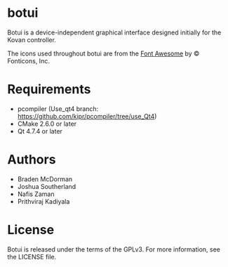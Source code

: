 botui
=====

Botui is a device-independent graphical interface designed initially for the Kovan controller.

The icons used throughout botui are from the [Font Awesome](https://fontawesome.com/icons?d=gallery) by © Fonticons, Inc.

Requirements
============
* pcompiler  (Use_qt4 branch: https://github.com/kipr/pcompiler/tree/use_Qt4)
* CMake 2.6.0 or later
* Qt 4.7.4 or later

Authors
=======
* Braden McDorman
* Joshua Southerland
* Nafis Zaman
* Prithviraj Kadiyala


License
=======

Botui is released under the terms of the GPLv3. For more information, see the LICENSE file.
